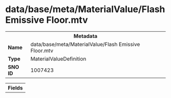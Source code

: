 <h1>data/base/meta/MaterialValue/Flash Emissive Floor.mtv</h1><table><tr><th colspan="100%">Metadata</th></tr><tr><td><b>Name</b></td><td>data/base/meta/MaterialValue/Flash Emissive Floor.mtv</td></tr><tr><td><b>Type</b></td><td>MaterialValueDefinition</td></tr><tr><td><b>SNO ID</b></td><td>1007423</td></tr></table>

<table><tr><th colspan="100%">Fields</th></tr></table>

